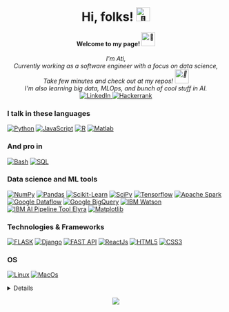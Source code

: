 <h1 align="center">Hi, folks! 
    <picture>
      <source srcset="https://fonts.gstatic.com/s/e/notoemoji/latest/1f44b/512.webp" type="image/webp">
      <img src="https://fonts.gstatic.com/s/e/notoemoji/latest/1f44b/512.gif" alt="👋" width="32" height="32">
    </picture>
</h1>

<p align="center">
    <b>Welcome to my page!
    <picture>
      <source srcset="https://fonts.gstatic.com/s/e/notoemoji/latest/1f389/512.webp" type="image/webp">
      <img src="https://fonts.gstatic.com/s/e/notoemoji/latest/1f389/512.gif" alt="🎉" width="32" height="32">
    </picture>
    </b>
    <br><br>
    <i>
        I'm Ati,<br>
        Currently working as a software engineer with a focus on data science,<br>
        Take few minutes and check out at my repos! <picture>
            <source srcset="https://fonts.gstatic.com/s/e/notoemoji/latest/1f64c/512.webp" type="image/webp">
            <img src="https://fonts.gstatic.com/s/e/notoemoji/latest/1f64c/512.gif" alt="🙌" width="32" height="32">
        </picture><br>
        I'm also learning big data, MLOps, and bunch of cool stuff in AI.
    </i>
    <br>
    <a href="https://www.linkedin.com/in/atefeh-barzideh">
        <img src="https://img.shields.io/badge/LinkedIn-red?style=flat-square&logo=linkedin" alt="LinkedIn">
    </a>
    <a href="https://www.hackerrank.com/sthcin">
        <img src="https://img.shields.io/badge/Hackerrank-red?style=flat-square&logo=hackerrank" alt="Hackerrank">
    </a>
</p>

### I talk in these languages
[![Python](https://img.shields.io/badge/Python-blue?style=for-the-badge&logo=python)](https://github.com/sthcin)
[![JavaScript](https://img.shields.io/badge/Javascript-blue?style=for-the-badge&logo=javascript)](https://github.com/sthciN)
[![R](https://img.shields.io/badge/R-blue?style=for-the-badge&logo=r)](https://github.com/sthciN)
[![Matlab](https://img.shields.io/badge/Matlab-blue?style=for-the-badge&logo=matlab)](https://github.com/sthciN)

### And pro in
[![Bash](https://img.shields.io/badge/bash-blue?style=for-the-badge&logo=gnu-bash&logoColor=white)](https://github.com/sthciN)
[![SQL](https://img.shields.io/badge/sql-black?style=for-the-badge&logo=postgresql&logoColor=white)](https://github.com/sthciN)

### Data science and ML tools
[![NumPy](https://img.shields.io/badge/numpy-black?style=for-the-badge&logo=numpy)](https://github.com/sthciN)
[![Pandas](https://img.shields.io/badge/pandas-black?style=for-the-badge&logo=pandas)](https://github.com/sthciN)
[![Scikit-Learn](https://img.shields.io/badge/scikit--learn-black?style=for-the-badge&logo=scikit-learn)](https://github.com/sthciN)
[![SciPy](https://img.shields.io/badge/SciPy-black?style=for-the-badge&logo=scipy)](https://github.com/sthciN)
[![Tensorflow](https://img.shields.io/badge/TensorFlow-black?style=for-the-badge&logo=tensorflow)](https://github.com/sthciN)
[![Apache Spark](https://img.shields.io/badge/Apache_Spark-black?style=for-the-badge&logo=apache-spark)](https://github.com/sthciN)
[![Google Dataflow](https://img.shields.io/badge/Dataflow-black?style=for-the-badge&logo=googlecloud)](https://github.com/sthciN)
[![Google BigQuery](https://img.shields.io/badge/Dataflow-black?style=for-the-badge&logo=googlecloud)](https://github.com/sthciN)
[![IBM Watson](https://img.shields.io/badge/IBM_Watson-black?style=for-the-badge&logo=ibm)](https://github.com/sthciN)
[![IBM AI Pipeline Tool Elyra](https://img.shields.io/badge/Elyra-black?style=for-the-badge&logo=ibm)](https://github.com/sthciN)
[![Matplotlib](https://img.shields.io/badge/Matplotlib-black?style=for-the-badge&logo=matplotlib)](https://github.com/sthciN)

### Technologies & Frameworks
[![FLASK](https://img.shields.io/badge/django-black?style=for-the-badge&logo=flask)](https://github.com/sthciN)
[![Django](https://img.shields.io/badge/django-black?style=for-the-badge&logo=django)](https://github.com/sthciN)
[![FAST API](https://img.shields.io/badge/FastAPI-black?style=for-the-badge&logo=fastapi)](https://github.com/sthciN)
[![ReactJs](https://img.shields.io/badge/react-black?style=for-the-badge&logo=react)](https://github.com/sthciN)
[![HTML5](https://img.shields.io/badge/html5-black?style=for-the-badge&logo=html5)](https://hub.docker.com/u/sthciN)
[![CSS3](https://img.shields.io/badge/css3-black?style=for-the-badge&logo=css3)](https://hub.docker.com/u/sthciN)

### OS
[![Linux](https://img.shields.io/badge/linux-black?style=for-the-badge&logo=Linux)](https://github.com/sthciN)
[![MacOs](https://img.shields.io/badge/FreeBSD-black?style=for-the-badge&logo=FreeBSD)](https://github.com/sthciN)

<details>
<p align="center">
  <a href="https://github.com/sthciN">
    <img src="http://github-profile-summary-cards.vercel.app/api/cards/profile-details?username=sthciN&theme=transparent" />
  </a>
  <a href="https://github.com/sthciN">
    <img src="https://github-readme-streak-stats.herokuapp.com/?user=wervlad&hide_border=true&card_width=338&theme=transparent" />
  </a>
  <a href="https://github.com/wervlad">
    <img src="http://github-profile-summary-cards.vercel.app/api/cards/stats?username=wervlad&theme=transparent" />
  </a>
  <a href="https://github.com/sthciN">
    <img src="https://github-readme-stats.vercel.app/api/top-langs/?username=sthciN&langs_count=10&exclude_repo=&hide=jupyter%20notebook,vim%20script,cmake,makefile,batchfile,emacs%20lisp,css,html&layout=default&card_width=699&hide_border=true&theme=transparent" />
  </a>
</p>
</details>

<p align="center">
  <a href="https://github.com/sthciN">
    <img src="https://komarev.com/ghpvc/?username=sthciN&color=blue&style=flat" />
  </a>
</p>

